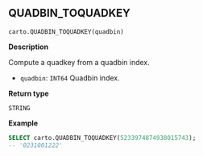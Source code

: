 ## QUADBIN_TOQUADKEY

```sql:signature
carto.QUADBIN_TOQUADKEY(quadbin)
```

**Description**

Compute a quadkey from a quadbin index.

* `quadbin`: `INT64` Quadbin index.

**Return type**

`STRING`

**Example**

```sql
SELECT carto.QUADBIN_TOQUADKEY(5233974874938015743);
-- '0231001222'
```
